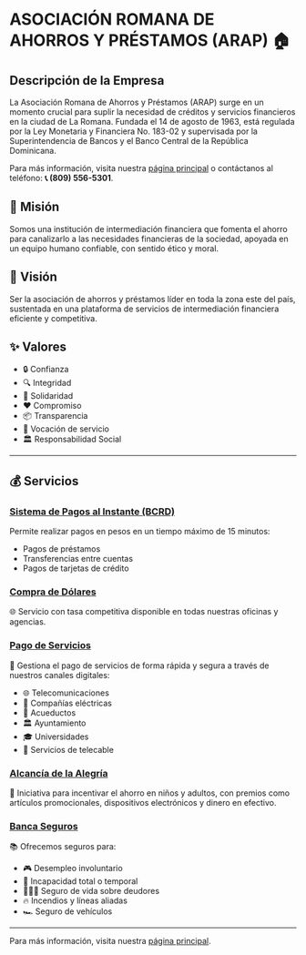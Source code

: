 # ASOCIACIÓN ROMANA DE AHORROS Y PRÉSTAMOS (ARAP) 🏠

## Descripción de la Empresa
La Asociación Romana de Ahorros y Préstamos (ARAP) surge en un momento crucial para suplir la necesidad de créditos y servicios financieros en la ciudad de La Romana. Fundada el 14 de agosto de 1963, está regulada por la Ley Monetaria y Financiera No. 183-02 y supervisada por la Superintendencia de Bancos y el Banco Central de la República Dominicana.

Para más información, visita nuestra [página principal](https://www.arap.com.do/) o contáctanos al teléfono: **📞 (809) 556-5301**.

## 🎯 Misión
Somos una institución de intermediación financiera que fomenta el ahorro para canalizarlo a las necesidades financieras de la sociedad, apoyada en un equipo humano confiable, con sentido ético y moral.

## 🌟 Visión
Ser la asociación de ahorros y préstamos líder en toda la zona este del país, sustentada en una plataforma de servicios de intermediación financiera eficiente y competitiva.

## ✨ Valores
- 🔒 Confianza
- 🔍 Integridad
- 💖 Solidaridad
- ❤️ Compromiso
- 📦 Transparencia
- 🙏 Vocación de servicio
- 🏛️ Responsabilidad Social

---

## 💰 Servicios

### [Sistema de Pagos al Instante (BCRD)](https://www.arap.com.do/service/transferencias-lbtr/)
Permite realizar pagos en pesos en un tiempo máximo de 15 minutos:
- Pagos de préstamos
- Transferencias entre cuentas
- Pagos de tarjetas de crédito
 

### [Compra de Dólares](https://www.arap.com.do/service/compra-dolares/)
🌐 Servicio con tasa competitiva disponible en todas nuestras oficinas y agencias.

### [Pago de Servicios](https://www.arap.com.do/service/pago-servicios/)
🏢 Gestiona el pago de servicios de forma rápida y segura a través de nuestros canales digitales:
- 🌐 Telecomunicaciones
- 🔋 Compañías eléctricas
- 🏧 Acueductos
- 🏛️ Ayuntamiento
- 🎓 Universidades
- 🎥 Servicios de telecable


### [Alcancía de la Alegría](https://www.arap.com.do/service/alcancia-de-la-alegria/)
🎁 Iniciativa para incentivar el ahorro en niños y adultos, con premios como artículos promocionales, dispositivos electrónicos y dinero en efectivo.


### [Banca Seguros](https://www.arap.com.do/service/banca-seguros/)
📚 Ofrecemos seguros para:
- 🎮 Desempleo involuntario
- 🏥 Incapacidad total o temporal
- 👨‍👩‍👦 Seguro de vida sobre deudores
- 🔥 Incendios y líneas aliadas
- 🏎️ Seguro de vehículos

---

Para más información, visita nuestra [página principal](https://www.arap.com.do/).

